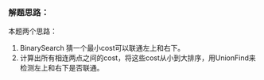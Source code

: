 ### 解题思路：
本题两个思路：
1. BinarySearch 猜一个最小cost可以联通左上和右下。
2. 计算出所有相连两点之间的cost，将这些cost从小到大排序，用UnionFind来检测左上和右下是否联通。